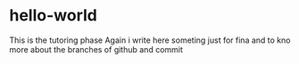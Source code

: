 # hello-world
This is the tutoring phase
Again i write here someting just for fina and to kno more about the branches of github and commit
